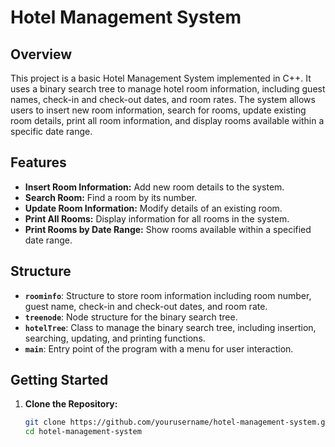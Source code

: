 # Hotel Management System

## Overview

This project is a basic Hotel Management System implemented in C++. It uses a binary search tree to manage hotel room information, including guest names, check-in and check-out dates, and room rates. The system allows users to insert new room information, search for rooms, update existing room details, print all room information, and display rooms available within a specific date range.

## Features

- **Insert Room Information:** Add new room details to the system.
- **Search Room:** Find a room by its number.
- **Update Room Information:** Modify details of an existing room.
- **Print All Rooms:** Display information for all rooms in the system.
- **Print Rooms by Date Range:** Show rooms available within a specified date range.

## Structure

- **`roominfo`**: Structure to store room information including room number, guest name, check-in and check-out dates, and room rate.
- **`treenode`**: Node structure for the binary search tree.
- **`hotelTree`**: Class to manage the binary search tree, including insertion, searching, updating, and printing functions.
- **`main`**: Entry point of the program with a menu for user interaction.

## Getting Started

1. **Clone the Repository:**
   ```bash
   git clone https://github.com/yourusername/hotel-management-system.git
   cd hotel-management-system
